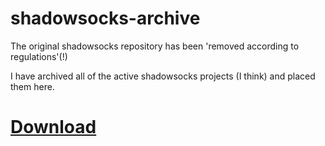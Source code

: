 # shadowsocks-archive
The original shadowsocks repository has been 'removed according to regulations'(!)

I have archived all of the active shadowsocks projects (I think) and placed them here.

# [Download](https://github.com/shadowsocks-archive/shadowsocks-archive/releases/download/20150822/shadowsocks-20150822.tgz)
